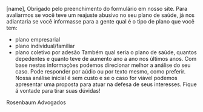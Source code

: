 [name], 
Obrigado pelo preenchimento do formulário em nosso site. 
Para avaliarmos se você teve um reajuste abusivo no seu plano de saúde, já nos adiantaria se você informasse para a gente qual é o tipo de plano que você tem:
 - plano empresarial
 - plano individual/familiar
 - plano coletivo por adesão
 Também qual seria o plano de saúde, quantos depedentes e quanto teve de aumento ano a ano nos últimos anos. Com base nestas informaçòes podemos direcionar melhor a análise do seu caso.
Pode responder por aúdio ou por texto mesmo, como preferir. 
Nossa análise inicial é sem custo e se o caso for viável podemos apresentar uma proposta para atuar na defesa de seus interesses.
Fique á vontade para tirar suas dúvidas!

Rosenbaum Advogados
